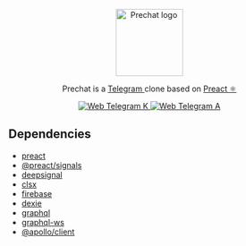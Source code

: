 <p align="center">
  <a href="https://nestjs.com/" target="blank"><img src="https://github.com/moneyandfame7/web-prechat/assets/56450363/76d80728-122c-4322-b504-3037509d60b7" width="120" alt="Prechat logo" /></a>
</p>
  <p align="center">Prechat is a <a href="https://telegram.org/" target="_blank">Telegram
</a> clone based on <a href="https://preactjs.com/" target="_blank">Preact ⚛️ </a>
</p>
<p align="center">
<a href="https://github.com/morethanwords/tweb" target="_blank">
<img src="https://img.shields.io/badge/-Web_Telegram_K_-red?color=white&logo=telegram" alt="Web Telegram K"/>
</a>
<a href="https://github.com/Ajaxy/telegram-tt" target="_blank">
  <img src="https://img.shields.io/badge/-Web_Telegram_A_-red?color=white&logo=telegram" alt="Web Telegram A"/>
</a>

</p>


## Dependencies
 - [preact](https://preactjs.com/)
 - [@preact/signals](https://preactjs.com/guide/v10/signals/)
 - [deepsignal](https://github.com/luisherranz/deepsignal)
 - [clsx](https://github.com/lukeed/clsx)
 - [firebase](https://github.com/firebase/firebase-js-sdk)
 - [dexie](https://github.com/dexie/Dexie.js)
 - [graphql](https://graphql.org/)
 - [graphql-ws](https://the-guild.dev/graphql/ws)
 - [@apollo/client](https://github.com/apollographql/apollo-client)




